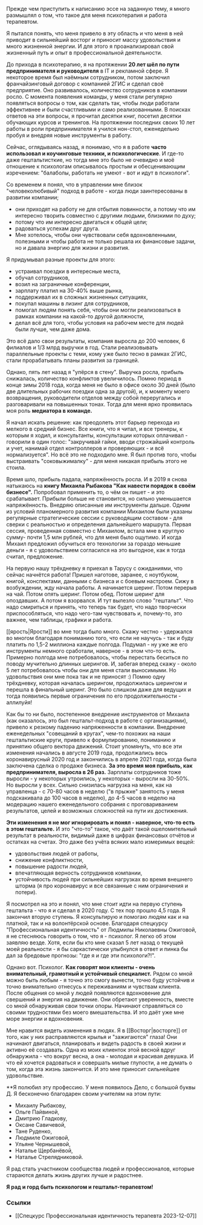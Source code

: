 

Прежде чем приступить к написанию эссе на заданную тему, я много размышлял о том, что такое для меня психотерапия и работа терапевтом.

Я пытался понять, что меня привело в эту область и что меня в ней приводит в сильнейший восторг и приносит массу удовольствия и много жизненной энергии. И для этого я проанализировал свой жизненный путь и опыт в профессиональной деятельности.

До прихода в психотерапию, я на протяжении **20 лет шёл по пути предпринимателя и руководителя** в IT и рекламной сфере. Я некоторое время был наёмным сотрудником, потом заключил франчайзинговый договор с компанией 2ГИС и сделал своё предприятие. Оно развивалось, количество сотрудников в компании росло. С момента появления команды, у меня стали регулярно появляться вопросы о том, как сделать так, чтобы люди работали эффективнее и были счастливыми и само реализованными. В поисках ответов на эти вопросы, я прочитал десятки книг, посетил десятки обучающих курсов и тренингов. На протяжении последних своих 10 лет работы в роли предпринимателя я учился нон-стоп, еженедельно пробуя и внедряя новые инструменты в работу.

Сейчас, оглядываясь назад, я понимаю, что я в работе **часто использовал и коучинговые техники, и психологические**. И где-то даже гештальтисткие, но тогда мне это было не очевидно и моё отношение к психологам описывалось простым и обесценивающим изречением: "балаболы, работать не умеют - вот и идут в психологи".

Со временем я понял, что в управлении мне близок "человеколюбивый" подход в работе - когда люди заинтересованы в развитии компании; 
- они приходят на работу не для отбытия повинности, а потому что им интересно творить совместно с другими людьми, близкими по духу; 
- потому что им интересно двигаться к общей цели; 
- радоваться успехам друг друга. 
- Мне хотелось, чтобы они чувствовали себя вдохновленными, полезными и чтобы работа не только решала их финансовые задачи, но и давала энергию для жизни и развития.

Я придумывал разные проекты для этого: 
- устраивал поездки в интересные места, 
- обучал сотрудников, 
- возил на заграничные конференции, 
- зарплату платил на 30-40% выше рынка, 
- поддерживал их в сложных жизненных ситуациях, 
- покупал машины в лизинг для сотрудников, 
- помогал людям понять себя, чтобы они могли реализоваться в рамках компании на какой-то другой должности, 
- делал всё для того, чтобы условия на рабочем месте для людей были лучше, чем даже дома. 

Это всё дало свои результаты, компания выросла до 200 человек, 6 филиалов и 1/3 млрд выручки в год. Стали реализовывать параллельные проекты с теми, кому уже было тесно в рамках 2ГИС, стали прорабатывать планы развития за границей.

Однако, пять лет назад я "упёрся в стену". Выручка росла, прибыль снижалась, количество конфликтов увеличилось. Помню период в конце зимы 2018 года, когда меня не было в офисе около 30 дней (было две длительных рабочих поездки одна за другой), и, к моменту моего возвращения, руководители отделов между собой переругались и разговаривали на повышенных тонах. Тогда для меня ярко проявилась моя роль **медиатора в команде.**

Я начал искать решение: как преодолеть этот барьер перехода из мелкого в средний бизнес. Все книги, что я читал, и все тренеры, к которым я ходил, и консультанты, консультации которых оплачивал - говорили в один голос: "закручивай гайки, вводи строжайший контроль и учет, нанимай отдел контроллеров и проверяющих - и всё нормализуется". Но всё это не подходило мне. Я был против того, чтобы выстраивать "соковыжималку" - для меня никакая прибыль этого не стоила.

Время шло, прибыль падала, напряжённость росла. И в 2019 я снова натыкаюсь на **книгу Михаила Рыбакова "Как навести порядок в своём бизнесе".** Попробовал применить то, о чём он пишет - и это срабатывает. Прибыли больше не становится, но сильно уменьшается напряжённость. Внедряю описанные им инструменты дальше. 
Одним из условий планомерного развития компании Михаилом были указаны регулярные стратегические сессии с руководящим составом - для сверки с реальностью и определения дальнейшего маршрута. Первая сессия, проведенная совместно с Михаилом, встала мне в круглую сумму-  почти 1,5 млн рублей, что для меня было ощутимо. 
И когда Михаил предложил обучиться его технологии за гораздо меньшие деньги - я с удовольствием согласился на это выгодное, как я тогда считал, предложение.

На первую нашу трёхдневку я приехал в Тарусу с ожиданиями, что сейчас начнётся работа! Пришел наготове, заранее, с ноутбуком, книгой, конспектами, данными с бизнеса и с боевым настроем. Сижу в возбуждении, жду начала работы. А начинается шеринг. Потом перерыв на чай. Потом опять шеринг. Потом обед. Потом шеринг для опоздавших. А потом я взорвался. И тут вылезло слово "гештальт". Что надо смириться и принять, что теперь так будет, что надо творчески приспособляться, что надо чего-там чувствовать и, почему-то, это важнее, чем таблицы, графики и работа. 

[[ярость|Ярости]] во мне тогда было много. Скажу честно - удержался во многом благодаря пониманию того, что если не научусь - так и буду платить по 1,5-2 миллиона каждые полгода. Подумал - ну уже же его инструменты немного сработали, наверное - в этом что-то есть. 
Примерно полгода мне потребовалось, чтобы перестать беситься по поводу мучительно длинных шерингов. И, забегая вперед скажу - около 5 лет потребовалось чтобы они для меня стали выносимыми. Но удовольствия они мне пока так и не приносят :) Помню одну трёхдневку, которая началась шерингом, продолжилась шерингом и перешла в финальный шеринг. Это было слишком даже для ведущих и тогда появились первые ограничения по его продолжительности - аллилуйя!

Как бы то ни было, постепенное внедрение инструментов от Михаила (как оказалось, это был гештальт-подход в работе с организациями), привело к резкому падению напряженности в компании. Внедрение еженедельных "совещаний в кругах", чем-то похожих на наши гештальтиские круги, привело к формулированию, пониманию и принятию общего вектора движений. Стоит упомянуть, что все эти изменения начались в августе 2019 года, продолжались весь коронавирусный 2020 год и закончились в апреле 2021 года, когда была заключена сделка о продаже бизнеса. **За это время моя прибыль, как предпринимателя, выросла в 26 раз.** Зарплаты сотрудников тоже выросли - у некоторых утроились, у некоторых - выросли на 30-50%. Но выросли у всех. Сильно снизилась нагрузка на меня, как на управленца - с 70-80 часов в неделю ("в прыжке" занятость у меня подскакивала до 100 часов в неделю), до 4-5 часов в неделю на модерацию нашего еженедельного собрания с проговариванием результатов, целей и возможных сложностей на пути их достижения.

**Эти изменения я не мог игнорировать и понял - наверное, что-то есть в этом гештальте.** И это "что-то" такое, что даёт такой ошеломительный результат в реальности, видимый даже в цифрах финансовых отчётов и остатках на счетах. Это даже без учёта всяких мало измеримых вещей: 
- удовольствия людей от работы, 
- снижение конфликтности, 
- повышение радости людей, 
- впечатляющая верность сотрудников компании, 
- устойчивость людей при сильнейших нагрузках во время внешнего шторма (я про коронавирус и все связанные с ним ограничения и потери). 

Я посмотрел на это и понял, что мне стоит идти на первую ступень гештальта - что я и сделал в 2020 году. С тех пор прошло 4,5 года. Я закончил вторую ступень. Я консультирую и помогаю людям как и на платной, так и на волонтёрской основе. Благодаря спецкурсу "Профессиональная идентичность" от Людмилы Николаевны Ожиговой, я не стесняюсь говорить о том, что я - психолог. Я легко об этом заявляю везде. Хотя, если бы кто мне сказал 5 лет назад о текущей моей реальности - я бы саркастически улыбнулся в ответ и пинка бы дал за бредовые прогнозы: "где я и где эти психологи?!".

Однако вот. Психолог. **Как говорят мои клиенты - очень внимательный, грамотный и устойчивый специалист.** Рядом со мной можно быть любым - я точно это смогу вынести, точно буду устойчив и точно внимательно отнесусь к переживаниям и чувствам клиента. После общения со мной у людей появляются вдохновение для свершений и энергия на движение. Они обретают уверенность, вместе со мной обнаруживая свои точки опоры. Начинают справляться со своими трудностями без моего вмешательства. И это даёт уже мне море энергии и вдохновения. 

Мне нравится видеть изменения в людях. Я в [[Восторг|восторге]] от того, как у них расправляются крылья и  "зажигаются" глаза! Они начинают двигаться, планировать и видеть радость в своей жизни и активно её создавать. Одна из моих клиенток этой весной вдруг обнаружила - что вокруг весна, а она - молодая и красивая девушка. И что ей хочется радоваться и совершать милые глупости, а не думать о том, когда эта жизнь закончится. И это мне приносит сильнейшее удовольствие.

**Я полюбил эту профессию. У меня появилось Дело, с большой буквы Д. 
Я бесконечно благодарен своим учителям на этом пути: 
- Михаилу Рыбакову, 
- Ольге Пайвиной, 
- Дмитрию Гладкову, 
- Оксане Савичевой, 
- Тане Руденко, 
- Людмиле Ожиговой, 
- Ульяне Чернышевой, 
- Наталье Щербанёвой, 
- Наталье Стрелядниковой. 

Я рад стать участником сообщества людей и профессионалов, которые стараются делать жизнь других лучше и радостнее.

**Я рад и горд быть психологом и гештальт-терапевтом!**























### Ссылки
- [[Спецкурс Профессиональная идентичность терапевта 2023-12-07]]
